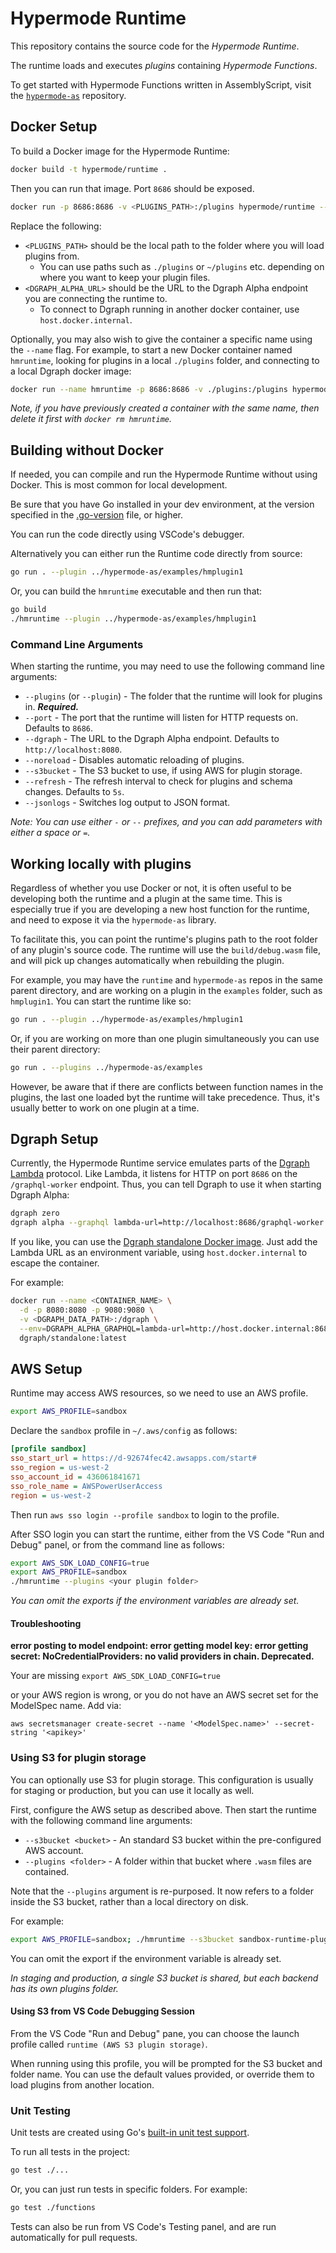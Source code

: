 # Hypermode Runtime

This repository contains the source code for the _Hypermode Runtime_.

The runtime loads and executes _plugins_ containing _Hypermode Functions_.

To get started with Hypermode Functions written in AssemblyScript, visit the
[`hypermode-as`](https://github.com/gohypermode/hypermode-as) repository.

## Docker Setup

To build a Docker image for the Hypermode Runtime:

```sh
docker build -t hypermode/runtime .
```

Then you can run that image.  Port `8686` should be exposed.

```sh
docker run -p 8686:8686 -v <PLUGINS_PATH>:/plugins hypermode/runtime --dgraph=<DGRAPH_ALPHA_URL>
```

Replace the following:
- `<PLUGINS_PATH>` should be the local path to the folder where you will load plugins from.
  - You can use paths such as `./plugins` or `~/plugins` etc. depending on where you want to keep your plugin files.
- `<DGRAPH_ALPHA_URL>` should be the URL to the Dgraph Alpha endpoint you are connecting the runtime to.
  - To connect to Dgraph running in another docker container, use `host.docker.internal`.

Optionally, you may also wish to give the container a specific name using the `--name` flag.
For example, to start a new Docker container named `hmruntime`, looking for plugins in a local `./plugins` folder,
and connecting to a local Dgraph docker image:

```sh
docker run --name hmruntime -p 8686:8686 -v ./plugins:/plugins hypermode/runtime --plugins=/plugins --dgraph=http://host.docker.internal:8080
```

_Note, if you have previously created a container with the same name, then delete it first with `docker rm hmruntime`._

## Building without Docker

If needed, you can compile and run the Hypermode Runtime without using Docker.
This is most common for local development.

Be sure that you have Go installed in your dev environment, at the version specified in the [.go-version](./go-verson) file, or higher.

You can run the code directly using VSCode's debugger.

Alternatively you can either run the Runtime code directly from source:

```sh
go run . --plugin ../hypermode-as/examples/hmplugin1
```

Or, you can build the `hmruntime` executable and then run that:

```sh
go build
./hmruntime --plugin ../hypermode-as/examples/hmplugin1
```

### Command Line Arguments

When starting the runtime, you may need to use the following command line arguments:

- `--plugins` (or `--plugin`) - The folder that the runtime will look for plugins in.  ***Required.***
- `--port` - The port that the runtime will listen for HTTP requests on.  Defaults to `8686`.
- `--dgraph` - The URL to the Dgraph Alpha endpoint.  Defaults to `http://localhost:8080`.
- `--noreload` - Disables automatic reloading of plugins.
- `--s3bucket` - The S3 bucket to use, if using AWS for plugin storage.
- `--refresh` - The refresh interval to check for plugins and schema changes.  Defaults to `5s`.
- `--jsonlogs` - Switches log output to JSON format.

_Note: You can use either `-` or `--` prefixes, and you can add parameters with either a space or `=`._

## Working locally with plugins

Regardless of whether you use Docker or not, it is often useful to be developing both the runtime
and a plugin at the same time.  This is especially true if you are developing a new host function
for the runtime, and need to expose it via the `hypermode-as` library.

To facilitate this, you can point the runtime's plugins path to the root folder of any plugin's
source code.  The runtime will use the `build/debug.wasm` file, and will pick up changes
automatically when rebuilding the plugin.

For example, you may have the `runtime` and `hypermode-as` repos in the same parent directory,
and are working on a plugin in the `examples` folder, such as `hmplugin1`.  You can start the
runtime like so:

```sh
go run . --plugin ../hypermode-as/examples/hmplugin1
```

Or, if you are working on more than one plugin simultaneously you can use their parent directory:

```sh
go run . --plugins ../hypermode-as/examples
```

However, be aware that if there are conflicts between function names in the plugins,
the last one loaded byt the runtime will take precedence.  Thus, it's usually better to work
on one plugin at a time.

## Dgraph Setup

Currently, the Hypermode Runtime service emulates parts of the 
[Dgraph Lambda](https://dgraph.io/docs/graphql/lambda/lambda-overview/) protocol.
Like Lambda, it listens for HTTP on port `8686` on the `/graphql-worker` endpoint.
Thus, you can tell Dgraph to use it when starting Dgraph Alpha:

```sh
dgraph zero
dgraph alpha --graphql lambda-url=http://localhost:8686/graphql-worker
```

If you like, you can use the [Dgraph standalone Docker image](https://dgraph.io/docs/deploy/installation/single-host-setup/).
Just add the Lambda URL as an environment variable, using `host.docker.internal` to escape the container.

For example:

```sh
docker run --name <CONTAINER_NAME> \
  -d -p 8080:8080 -p 9080:9080 \
  -v <DGRAPH_DATA_PATH>:/dgraph \
  --env=DGRAPH_ALPHA_GRAPHQL=lambda-url=http://host.docker.internal:8686/graphql-worker \
  dgraph/standalone:latest
```

## AWS Setup
Runtime may access AWS resources, so we need to use an AWS profile.

```sh
export AWS_PROFILE=sandbox
```

Declare the `sandbox` profile in `~/.aws/config` as follows:

```ini
[profile sandbox]
sso_start_url = https://d-92674fec42.awsapps.com/start#
sso_region = us-west-2
sso_account_id = 436061841671
sso_role_name = AWSPowerUserAccess
region = us-west-2
```

Then run `aws sso login --profile sandbox` to login to the profile.

After SSO login you can start the runtime, either from the VS Code "Run and Debug" panel,
or from the command line as follows:

```sh
export AWS_SDK_LOAD_CONFIG=true
export AWS_PROFILE=sandbox
./hmruntime --plugins <your plugin folder>
```

_You can omit the exports if the environment variables are already set._

#### Troubleshooting

**error posting to model endpoint: error getting model key: error getting secret: NoCredentialProviders: no valid providers in chain. Deprecated.**

Your are missing `export AWS_SDK_LOAD_CONFIG=true`

or your AWS region is wrong, or you do not have an AWS secret set for the ModelSpec name. Add via:

`aws secretsmanager create-secret --name '<ModelSpec.name>' --secret-string '<apikey>'
`
### Using S3 for plugin storage

You can optionally use S3 for plugin storage.  This configuration is usually for staging or production,
but you can use it locally as well.

First, configure the AWS setup as described above.  Then start the runtime with the following command line arguments:

- `--s3bucket <bucket>` - An standard S3 bucket within the pre-configured AWS account. 
- `--plugins <folder>` - A folder within that bucket where `.wasm` files are contained.

Note that the `--plugins` argument is re-purposed.  It now refers to a folder inside the S3 bucket, 
rather than a local directory on disk.

For example:

```sh
export AWS_PROFILE=sandbox; ./hmruntime --s3bucket sandbox-runtime-plugins --plugins shared-plugins
```
You can omit the export if the environment variable is already set.

_In staging and production, a single S3 bucket is shared, but each backend has its own plugins folder._

#### Using S3 from VS Code Debugging Session

From the VS Code "Run and Debug" pane, you can choose the launch profile called `runtime (AWS S3 plugin storage)`.

When running using this profile, you will be prompted for the S3 bucket and folder name.
You can use the default values provided, or override them to load plugins from another location.

### Unit Testing

Unit tests are created using Go's [built-in unit test support](https://go.dev/doc/tutorial/add-a-test).

To run all tests in the project:

```sh
go test ./...
```

Or, you can just run tests in specific folders.  For example:

```sh
go test ./functions
```

Tests can also be run from VS Code's Testing panel, and are run automatically for pull requests.

